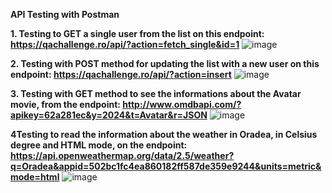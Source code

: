 **API Testing with Postman**

**1. Testing to GET a single user from the list on this endpoint: https://qachallenge.ro/api/?action=fetch_single&id=1**
![image](https://github.com/ChiriacAlina/APITests/assets/160241958/67798bf4-73de-4df9-846a-9d65acd7be45)

**2. Testing with POST method for updating the list with a new user on this endpoint: https://qachallenge.ro/api/?action=insert**
![image](https://github.com/ChiriacAlina/APITests/assets/160241958/8e7ffa21-3dfa-4262-85e3-aa5aef01d3dd)

**3. Testing with GET method to see the informations about the Avatar movie, from the endpoint: http://www.omdbapi.com/?apikey=62a281ec&y=2024&t=Avatar&r=JSON**
![image](https://github.com/ChiriacAlina/APITests/assets/160241958/ec85233b-b90a-40a6-a128-6f89428765e1)

**4Testing to read the information about the weather in Oradea, in Celsius degree and HTML mode, on the endpoint: https://api.openweathermap.org/data/2.5/weather?q=Oradea&appid=502bc1fc4ea860182ff587de359e9244&units=metric&mode=html**
![image](https://github.com/ChiriacAlina/APITests/assets/160241958/e814ccf5-1629-42b5-a48b-d704d8320881)

